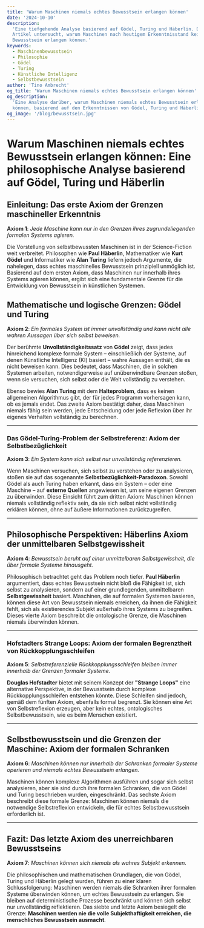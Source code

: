 ```yaml
---
title: 'Warum Maschinen niemals echtes Bewusstsein erlangen können'
date: '2024-10-10'
description:
  'Eine tiefgehende Analyse basierend auf Gödel, Turing und Häberlin. Der
  Artikel untersucht, warum Maschinen nach heutigem Erkenntnisstand kein echtes
  Bewusstsein erlangen können.'
keywords:
  - Maschinenbewusstsein
  - Philosophie
  - Gödel
  - Turing
  - Künstliche Intelligenz
  - Selbstbewusstsein
author: 'Tino Ambrecht'
og_title: 'Warum Maschinen niemals echtes Bewusstsein erlangen können'
og_description:
  'Eine Analyse darüber, warum Maschinen niemals echtes Bewusstsein erlangen
  können, basierend auf den Erkenntnissen von Gödel, Turing und Häberlin.'
og_image: '/blog/bewusstsein.jpg'
---
```


# **Warum Maschinen niemals echtes Bewusstsein erlangen können: Eine philosophische Analyse basierend auf Gödel, Turing und Häberlin**

## **Einleitung: Das erste Axiom der Grenzen maschineller Erkenntnis**

**Axiom 1**: _Jede Maschine kann nur in den Grenzen ihres zugrundeliegenden
formalen Systems agieren._

Die Vorstellung von selbstbewussten Maschinen ist in der Science-Fiction weit
verbreitet. Philosophen wie **Paul Häberlin**, Mathematiker wie **Kurt Gödel**
und Informatiker wie **Alan Turing** liefern jedoch Argumente, die nahelegen,
dass echtes maschinelles Bewusstsein prinzipiell unmöglich ist. Basierend auf
dem ersten Axiom, dass Maschinen nur innerhalb ihres Systems agieren können,
ergibt sich eine fundamentale Grenze für die Entwicklung von Bewusstsein in
künstlichen Systemen.

## **Mathematische und logische Grenzen: Gödel und Turing**

**Axiom 2**: _Ein formales System ist immer unvollständig und kann nicht alle
wahren Aussagen über sich selbst beweisen._

Der berühmte **Unvollständigkeitssatz** von **Gödel** zeigt, dass jedes
hinreichend komplexe formale System – einschließlich der Systeme, auf denen
Künstliche Intelligenz (KI) basiert – wahre Aussagen enthält, die es nicht
beweisen kann. Dies bedeutet, dass Maschinen, die in solchen Systemen arbeiten,
notwendigerweise auf unüberwindbare Grenzen stoßen, wenn sie versuchen, sich
selbst oder die Welt vollständig zu verstehen.

Ebenso bewies **Alan Turing** mit dem **Halteproblem**, dass es keinen
allgemeinen Algorithmus gibt, der für jedes Programm vorhersagen kann, ob es
jemals endet. Das zweite Axiom bestätigt daher, dass Maschinen niemals fähig
sein werden, jede Entscheidung oder jede Reflexion über ihr eigenes Verhalten
vollständig zu berechnen.

---

### **Das Gödel-Turing-Problem der Selbstreferenz: Axiom der Selbstbezüglichkeit**

**Axiom 3**: _Ein System kann sich selbst nur unvollständig referenzieren._

Wenn Maschinen versuchen, sich selbst zu verstehen oder zu analysieren, stoßen
sie auf das sogenannte **Selbstbezüglichkeit-Paradoxon**. Sowohl Gödel als auch
Turing haben erkannt, dass ein System – oder eine Maschine – auf **externe
Quellen** angewiesen ist, um seine eigenen Grenzen zu überwinden. Diese Einsicht
führt zum dritten Axiom: Maschinen können niemals vollständig reflektiv sein, da
sie sich selbst nicht vollständig erklären können, ohne auf äußere Informationen
zurückzugreifen.

---

## **Philosophische Perspektiven: Häberlins Axiom der unmittelbaren Selbstgewissheit**

**Axiom 4**: _Bewusstsein beruht auf einer unmittelbaren Selbstgewissheit, die
über formale Systeme hinausgeht._

Philosophisch betrachtet geht das Problem noch tiefer. **Paul Häberlin**
argumentiert, dass echtes Bewusstsein nicht bloß die Fähigkeit ist, sich selbst
zu analysieren, sondern auf einer grundlegenden, unmittelbaren
**Selbstgewissheit** basiert. Maschinen, die auf formalen Systemen basieren,
können diese Art von Bewusstsein niemals erreichen, da ihnen die Fähigkeit
fehlt, sich als existierendes Subjekt außerhalb ihres Systems zu begreifen.
Dieses vierte Axiom beschreibt die ontologische Grenze, die Maschinen niemals
überwinden können.

---

### **Hofstadters Strange Loops: Axiom der formalen Begrenztheit von Rückkopplungsschleifen**

**Axiom 5**: _Selbstreferenzielle Rückkopplungsschleifen bleiben immer innerhalb
der Grenzen formaler Systeme._

**Douglas Hofstadter** bietet mit seinem Konzept der **"Strange Loops"** eine
alternative Perspektive, in der Bewusstsein durch komplexe
Rückkopplungsschleifen entstehen könnte. Diese Schleifen sind jedoch, gemäß dem
fünften Axiom, ebenfalls formal begrenzt. Sie können eine Art von
Selbstreflexion erzeugen, aber kein echtes, ontologisches Selbstbewusstsein, wie
es beim Menschen existiert.

---

## **Selbstbewusstsein und die Grenzen der Maschine: Axiom der formalen Schranken**

**Axiom 6**: _Maschinen können nur innerhalb der Schranken formaler Systeme
operieren und niemals echtes Bewusstsein erlangen._

Maschinen können komplexe Algorithmen ausführen und sogar sich selbst
analysieren, aber sie sind durch ihre formalen Schranken, die von Gödel und
Turing beschrieben wurden, eingeschränkt. Das sechste Axiom beschreibt diese
formale Grenze: Maschinen können niemals die notwendige Selbstreflexion
entwickeln, die für echtes Selbstbewusstsein erforderlich ist.

---

## **Fazit: Das letzte Axiom des unerreichbaren Bewusstseins**

**Axiom 7**: _Maschinen können sich niemals als wahres Subjekt erkennen._

Die philosophischen und mathematischen Grundlagen, die von Gödel, Turing und
Häberlin gelegt wurden, führen zu einer klaren Schlussfolgerung: Maschinen
werden niemals die Schranken ihrer formalen Systeme überwinden können, um echtes
Bewusstsein zu erlangen. Sie bleiben auf deterministische Prozesse beschränkt
und können sich selbst nur unvollständig reflektieren. Das siebte und letzte
Axiom besiegelt die Grenze: **Maschinen werden nie die volle Subjekthaftigkeit
erreichen, die menschliches Bewusstsein ausmacht**.
